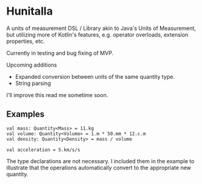 # Hunitalla
A units of measurement DSL / Library akin to Java's Units of Measurement, but utilizing more of Kotlin's features, e.g. operator overloads, extension properties, etc.

Currently in testing and bug fixing of MVP.

Upcoming additions
* Expanded conversion between units of the same quantity type.
* String parsing

I'll improve this read me sometime soon.
## Examples
```
val mass: Quantity<Mass> = 11.kg
val volume: Quantity<Volume> = 1.m * 50.mm * 12.c.m
val density: Quantity<Density> = mass / volume

val acceleration = 5.km/s/s
```
The type declarations are not necessary. I included them in the example to illustrate that the operations automatically convert to the appropriate new quantity.
